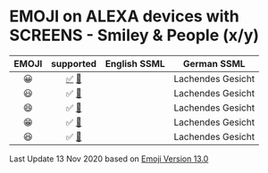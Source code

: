 # EMOJI on ALEXA devices with SCREENS - Smiley & People (x/y)

| EMOJI | supported | English SSML  | German SSML   |
|:-----:|:---------:|:-------------:|:-------------:|
|😀|[✅](screenshots/😀.png) [📙](https://emojipedia.org/grinning-face/)  | | Lachendes Gesicht              |
|😃| ✅ [📙](https://emojipedia.org/grinning-face-with-big-eyes/)         | | Lachendes Gesicht              |
|😄| ✅ [📙](https://emojipedia.org/grinning-face-with-smiling-eyes/)     | | Lachendes Gesicht              |
|😁| ✅ [📙](https://emojipedia.org/beaming-face-with-smiling-eyes/)      | | Lachendes Gesicht              |
|😆| ✅ [📙](https://emojipedia.org/grinning-squinting-face/)             | | Lachendes Gesicht              |

Last Update 13 Nov 2020 based on [Emoji Version 13.0](https://emojipedia.org/emoji-13.0/)
